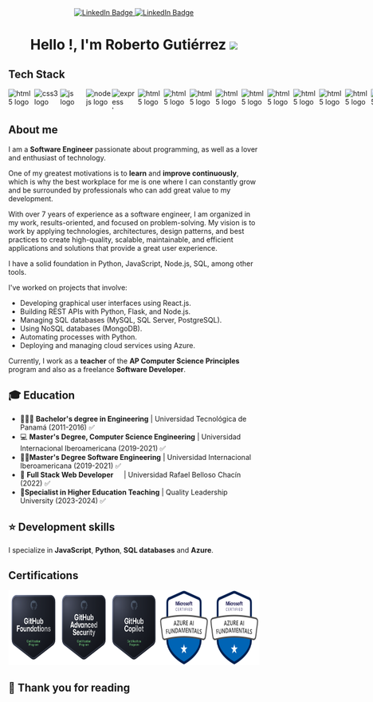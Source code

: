 <!-- Header -->
<div id="header" align="center">

  <div id="badges">
    <a href="https://www.github.com/robertoargs/">
      <img src="https://img.shields.io/badge/GitHub-100000?style=for-the-badge&logo=github&logoColor=white" alt="LinkedIn Badge"/>
    </a>
    <a href="https://www.linkedin.com/in/robertoargs/">
      <img src="https://img.shields.io/badge/LinkedIn-blue?style=for-the-badge&logo=linkedin&logoColor=white" alt="LinkedIn Badge"/>
    </a>
  </div>

  <h1>
    Hello !, I'm Roberto Gutiérrez 
    <img src="https://media.giphy.com/media/hvRJCLFzcasrR4ia7z/giphy.gif" width="30px"/>
  </h1>

</div>

<!--Tech Stack-->
## Tech Stack
<div align="left" width="100%" style="display: flex; justify-content: space-between;">
  
  <img src="https://cdn.jsdelivr.net/gh/devicons/devicon@latest/icons/html5/html5-original.svg" height="40" width="52" alt="html5 logo" />

  <img src="https://cdn.jsdelivr.net/gh/devicons/devicon@latest/icons/css3/css3-original.svg" height="40" width="52" alt="css3 logo" />

  <img src="https://cdn.jsdelivr.net/gh/devicons/devicon@latest/icons/javascript/javascript-plain.svg" height="40" width="52" alt="js logo" />

  <img src="https://cdn.jsdelivr.net/gh/devicons/devicon@latest/icons/nodejs/nodejs-original-wordmark.svg" height="40" width="52" alt="nodejs logo" />

  <img src="https://cdn.jsdelivr.net/gh/devicons/devicon@latest/icons/express/express-original-wordmark.svg" height="40" width="52" alt="express logo" />

  <img src="https://cdn.jsdelivr.net/gh/devicons/devicon@latest/icons/python/python-original.svg" height="40" width="52" alt="html5 logo" />

  <img src="https://cdn.jsdelivr.net/gh/devicons/devicon@latest/icons/flask/flask-original-wordmark.svg" height="40" width="52" alt="html5 logo" />

  <img src="https://cdn.jsdelivr.net/gh/devicons/devicon@latest/icons/fastapi/fastapi-plain-wordmark.svg" height="40" width="52" alt="html5 logo" />

  <img src="https://cdn.jsdelivr.net/gh/devicons/devicon@latest/icons/azure/azure-original-wordmark.svg" height="40" width="52" alt="html5 logo" />

  <img src="https://cdn.jsdelivr.net/gh/devicons/devicon@latest/icons/azuredevops/azuredevops-plain.svg" height="40" width="52" alt="html5 logo" />

  <img src="https://cdn.jsdelivr.net/gh/devicons/devicon@latest/icons/azuresqldatabase/azuresqldatabase-plain.svg" height="40" width="52" alt="html5 logo" />

  <img src="https://cdn.jsdelivr.net/gh/devicons/devicon@latest/icons/cosmosdb/cosmosdb-original.svg" height="40" width="52" alt="html5 logo" />

  <img src="https://cdn.jsdelivr.net/gh/devicons/devicon@latest/icons/docker/docker-original.svg" height="40" width="52" alt="html5 logo" />

  <img src="https://cdn.jsdelivr.net/gh/devicons/devicon@latest/icons/git/git-original.svg" height="40" width="52" alt="html5 logo" />

  <img src="https://cdn.jsdelivr.net/gh/devicons/devicon@latest/icons/github/github-original.svg" height="40" width="52" alt="html5 logo" />

  <img src="https://cdn.jsdelivr.net/gh/devicons/devicon@latest/icons/insomnia/insomnia-original-wordmark.svg" height="40" width="52" alt="html5 logo" />

  <img src="https://cdn.jsdelivr.net/gh/devicons/devicon@latest/icons/postman/postman-original-wordmark.svg" height="40" width="52" alt="html5 logo" />

  <img src="https://cdn.jsdelivr.net/gh/devicons/devicon@latest/icons/jupyter/jupyter-original-wordmark.svg" height="40" width="52" alt="html5 logo" />

  <img src="https://cdn.jsdelivr.net/gh/devicons/devicon@latest/icons/mongodb/mongodb-original-wordmark.svg" height="40" width="52" alt="html5 logo" />

</div>

<!-- About me -->
## About me

I am a **Software Engineer** passionate about programming, as well as a lover and enthusiast of technology.

One of my greatest motivations is to **learn** and **improve continuously**, which is why the best workplace for me is one where I can constantly grow and be surrounded by professionals who can add great value to my development.

With over 7 years of experience as a software engineer, I am organized in my work, results-oriented, and focused on problem-solving. My vision is to work by applying technologies, architectures, design patterns, and best practices to create high-quality, scalable, maintainable, and efficient applications and solutions that provide a great user experience.

I have a solid foundation in Python, JavaScript, Node.js, SQL, among other tools.

I've worked on projects that involve:
- Developing graphical user interfaces using React.js.
- Building REST APIs with Python, Flask, and Node.js.
- Managing SQL databases (MySQL, SQL Server, PostgreSQL).
- Using NoSQL databases (MongoDB).
- Automating processes with Python.
- Deploying and managing cloud services using Azure.

Currently, I work as a **teacher** of the **AP Computer Science Principles** program and also as a freelance **Software Developer**.

<!-- Education -->
## 🎓 Education
- 👨🏻‍🎓 **Bachelor's degree in Engineering** | Universidad Tecnológica de Panamá (2011-2016) ✅
- 💻 **Master's Degree, Computer Science Engineering** | Universidad Internacional Iberoamericana (2019-2021) ✅
- 👨‍💻**Master's Degree Software Engineering** | Universidad Internacional Iberoamericana (2019-2021) ✅
- 📜 **Full Stack Web Developer**&ensp;&ensp;&ensp;| Universidad Rafael Belloso Chacín (2022) ✅
- 🧑**Specialist in Higher Education Teaching** | Quality Leadership University (2023-2024) ✅

<!-- Development skills -->
## ⭐ Development skills
I specialize in **JavaScript**, **Python**, **SQL databases** and **Azure**.

<!--Certifications-->
## Certifications
<div align="center" width="100%" style="display: flex; justify-content: space-between;">
  

  <a href="https://www.credly.com/badges/11ccb34e-a05c-49ef-9fb6-a4a93e83cdea/public_url">
    <img 
      src="./certifications/github-foundations.png" 
      height="150" 
      width="150" 
      alt="GitHub Foundations" 
    />
  </a>


  <a href="https://www.credly.com/badges/ff9a0e6f-d29f-42b2-955b-a33c3f6d50cc/public_url">
    <img 
      src="./certifications/github-advanced-security.png" 
      height="150" 
      width="150" 
      alt="GitHub Advanced Security" 
    />
  </a>

  <a href="https://www.credly.com/badges/f0c1603a-4f27-49f2-8d07-416cb0491db5/public_url">
    <img 
      src="./certifications/github-copilot.png" 
      height="150" 
      width="150" 
      alt="GitHub Copilot" 
    />
  </a>

  <a href="https://learn.microsoft.com/api/credentials/share/en-us/robertoargs/9F90AA6A7F039AF8?sharingId=29BFD288C97AE17F">
    <img 
      src="./certifications/azure-ai900.png" 
      height="150" 
      width="150" 
      alt="Azure AI Fundamentals" 
    />
  </a>

  <a href="https://learn.microsoft.com/api/credentials/share/en-us/robertoargs/3A4DB7D5F8A19379?sharingId=29BFD288C97AE17F">
    <img 
      src="./certifications/azure-az900.png" 
      height="150" 
      width="150" 
      alt="Azure Fundamentals" 
    />
  </a>

</div>

## 🚀 Thank you for reading

<!-- ## Stats for nerds

<div align="center">

  ![robertoargs's Stats](https://github-readme-stats.vercel.app/api?username=robertoargs&theme=tokyonight&show_icons=true&hide_border=false&count_private=false)

  ![robertoargs's Streak](https://github-readme-streak-stats.herokuapp.com/?user=robertoargs&theme=tokyonight&hide_border=false)

  ![robertoargs's Top Languages](https://github-readme-stats.vercel.app/api/top-langs/?username=robertoargs&theme=tokyonight&show_icons=true&hide_border=false&layout=compact)

</div> -->
